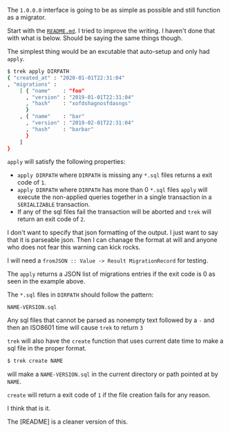 The `1.0.0.0` interface is going to be as simple as possible and still function as a migrator.

Start with the [`README.md`](../README.md). I tried to improve the writing. I haven't done that with what is below. Should be saying the same things though.

The simplest thing would be an excutable that auto-setup and only had `apply`.

```bash
$ trek apply DIRPATH
{ "created_at" : "2020-01-01T22:31:04"
, "migrations" :
    [ { "name"    : "foo"
      , "version" : "2019-01-01T22:31:04"
      , "hash"    : "xofdshagnosfdasngs"
      }
    , { "name"    : "bar"
      , "version" : "2019-02-01T22:31:04"
      , "hash"    : "barbar"
      }
    ]
}
```

`apply` will satisfy the following properties:
- `apply DIRPATH` where `DIRPATH` is missing any `*.sql` files returns a exit code of `1`.
- `apply DIRPATH` where `DIRPATH` has more than 0 `*.sql` files `apply` will execute the non-applied queries
  together in a single transaction in a `SERIALIZABLE` transaction.
- If any of the sql files fail the transaction will be aborted and `trek` will return an exit code of `2`.

I don't want to specify that json formatting of the output. I just want to say that it is parseable json. Then I can chanage the format at will and anyone who does not fear this warning can kick rocks.

I will need a `fromJSON :: Value -> Result MigrationRecord` for testing.

The `apply` returns a JSON list of migrations entries if the exit code is 0 as seen in the example above.

The `*.sql` files in `DIRPATH` should follow the pattern:

```
NAME-VERSION.sql
```

Any sql files that cannot be parsed as nonempty text followed by a `-` and then an ISO8601 time will cause `trek` to return `3`

`trek` will also have the `create` function that uses current date time to make a sql file in the proper format.

```bash
$ trek create NAME
```

will make a `NAME-VERSION.sql` in the current directory or path pointed at by `NAME`.

`create` will return a exit code of `1` if the file creation fails for any reason.

I think that is it.

The [README] is a cleaner version of this.
